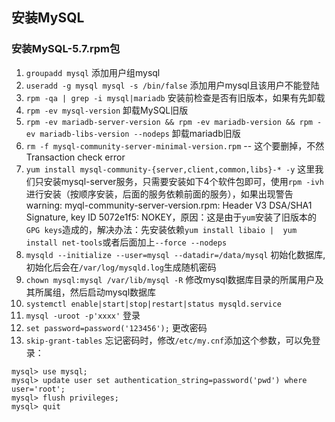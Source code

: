 ## 安装MySQL
### 安装MySQL-5.7.rpm包
1. `groupadd mysql` 添加用户组mysql
2. `useradd -g mysql mysql -s /bin/false` 添加用户mysql且该用户不能登陆
3. `rpm -qa | grep -i mysql|mariadb` 安装前检查是否有旧版本，如果有先卸载
4. `rpm -ev mysql-version` 卸载MySQL旧版
5. `rpm -ev mariadb-server-version && rpm -ev mariadb-version && rpm -ev mariadb-libs-version --nodeps` 卸载mariadb旧版
6. `rm -f mysql-community-server-minimal-version.rpm` -- 这个要删掉，不然Transaction check error
7. `yum install mysql-community-{server,client,common,libs}-* -y` 这里我们只安装mysql-server服务，只需要安装如下4个软件包即可，使用`rpm -ivh`进行安装（按顺序安装，后面的服务依赖前面的服务），如果出现警告warning: myql-community-server-version.rpm: Header V3 DSA/SHA1 Signature, key ID 5072e1f5: NOKEY，原因：这是由于`yum`安装了旧版本的`GPG keys`造成的，解决办法：先安装依赖`yum install libaio | 
yum install net-tools`或者后面加上`--force --nodeps`
8. `mysqld --initialize --user=mysql --datadir=/data/mysql` 初始化数据库,初始化后会在`/var/log/mysqld.log`生成随机密码
9. `chown mysql:mysql /var/lib/mysql -R` 修改mysql数据库目录的所属用户及其所属组，然后启动mysql数据库
10. `systemctl enable|start|stop|restart|status mysqld.service`
11. `mysql -uroot -p'xxxx'` 登录
12. `set password=password('123456');` 更改密码
13. `skip-grant-tables` 忘记密码时，修改`/etc/my.cnf`添加这个参数，可以免登录：
```
mysql> use mysql;
mysql> update user set authentication_string=password('pwd') where user='root';
mysql> flush privileges;
mysql> quit
```
